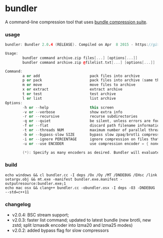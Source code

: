 bundler
=======

A command-line compression tool that uses [bundle compression suite](https://github.com/r-lyeh/bundle).

### usage
```c++
bundler: Bundler 2.0.4 (RELEASE). Compiled on Apr  8 2015 - https://github.com/r-lyeh/bundler

Usage:
        bundler command archive.zip files[...] [options[...]]
        bundler command archive.zip @filelist.txt[...] [options[...]]

Command:
        a or add                       pack files into archive
        p or pack                      pack files into archive (same than above)
        m or move                      move files to archive
        x or extract                   extract archive
        t or test                      test archive
        l or list                      list archive
Options:
        -h or --help                   this screen
        -v or --verbose                show extra info
        -r or --recursive              recurse subdirectories
        -q or --quiet                  be silent, unless errors are found
        -f or --flat                   discard path filename information, if using --pack or --move
        -t or --threads NUM            maximum number of parallel threads, if possible. defaults to 8 (threads)
        -b or --bypass-slow SIZE       bypass slow zpaq/brotli compressors on files larger than given size (in KiB). defaults to 0 (disabled)
        -i or --ignore PERCENTAGE      ignore compression on files that compress less than given treshold percentage. defaults to 95.0 (percent)
        -u or --use ENCODER            use compression encoder = { none, lz4, lzma20 (default), lzip, lzma25, deflate, shoco, zpaq, lz4hc, brotli, zstd, bsc } (*)

        (*): Specify as many encoders as desired. Bundler will evaluate and choose the best compressor for each file.
```

### build
```
echo windows && cl bundler.cc -I deps /Ox /Oy /MT /DNDEBUG /EHsc /link setargv.obj && mt.exe -manifest bundler.exe.manifest -outputresource:bundler.exe;1
echo mac osx && clang++ bundler.cc -obundler.osx -I deps -O3 -DNDEBUG --std=c++11
```

### changelog
- v2.0.4: BSC stream support;
- v2.0.3: faster list command; updated to latest bundle (new brotli, new zstd; split lzmasdk encoder into lzma20 and lzma25 modes) 
- v2.0.2: added bypass flag for slow compressors
